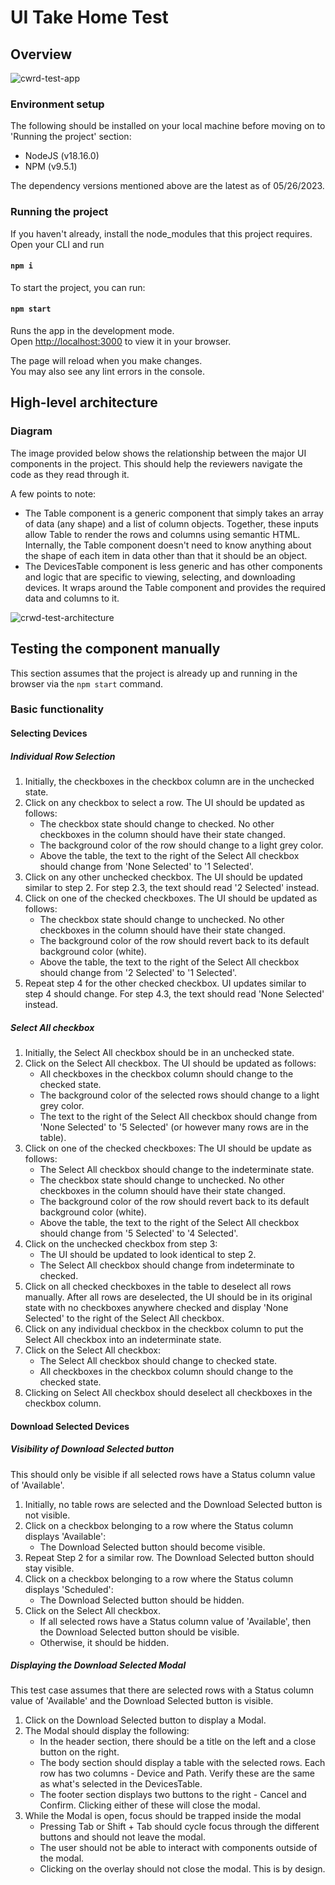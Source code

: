 # UI Take Home Test

## Overview
![cwrd-test-app](https://github.com/krazy-koala/crwd/assets/134880990/7c376760-e938-4154-946a-cc9f4191d818)

### Environment setup

The following should be installed on your local machine before moving on to 'Running the project' section:
- NodeJS (v18.16.0)
- NPM (v9.5.1)

The dependency versions mentioned above are the latest as of 05/26/2023.

### Running the project

If you haven't already, install the node_modules that this project requires.  Open your CLI and run

#### `npm i`

To start the project, you can run:

#### `npm start`

Runs the app in the development mode.\
Open [http://localhost:3000](http://localhost:3000) to view it in your browser.

The page will reload when you make changes.\
You may also see any lint errors in the console.


## High-level architecture

### Diagram
The image provided below shows the relationship between the major UI components in the project.  This should help
the reviewers navigate the code as they read through it.

A few points to note:
- The Table component is a generic component that simply takes an array of data (any shape) and a list of column objects.  Together, these inputs
allow Table to render the rows and columns using semantic HTML.  Internally, the Table component doesn't need to know anything about
the shape of each item in data other than that it should be an object.
- The DevicesTable component is less generic and has other components and logic that are specific to viewing, selecting, and downloading devices.
It wraps around the Table component and provides the required data and columns to it.

![crwd-test-architecture](https://github.com/krazy-koala/crwd/assets/134880990/556a8208-e82b-4c0c-9bd8-4874bce29bec)

###

## Testing the component manually

This section assumes that the project is already up and running in the browser via the `npm start` command.
  
### Basic functionality
#### Selecting Devices
##### Individual Row Selection
1. Initially, the checkboxes in the checkbox column are in the unchecked state.
2. Click on any checkbox to select a row.  The UI should be updated as follows:
   - The checkbox state should change to checked.  No other checkboxes in the column should have their state changed.
   - The background color of the row should change to a light grey color.
   - Above the table, the text to the right of the Select All checkbox should change from 'None Selected' to '1 Selected'.
3. Click on any other unchecked checkbox.  The UI should be updated similar to step 2.  For step 2.3, the text should read '2 Selected' instead.
4. Click on one of the checked checkboxes.  The UI should be updated as follows:
   - The checkbox state should change to unchecked.  No other checkboxes in the column should have their state changed.
   - The background color of the row should revert back to its default background color (white).
   - Above the table, the text to the right of the Select All checkbox should change from '2 Selected' to '1 Selected'.
5. Repeat step 4 for the other checked checkbox.  UI updates similar to step 4 should change.  For step 4.3, the text should read 'None Selected' instead.
  
##### Select All checkbox
1. Initially, the Select All checkbox should be in an unchecked state.
2. Click on the Select All checkbox.  The UI should be updated as follows:
   - All checkboxes in the checkbox column should change to the checked state.
   - The background color of the selected rows should change to a light grey color.
   - The text to the right of the Select All checkbox should change from 'None Selected' to '5 Selected' (or however many rows are in the table).
3. Click on one of the checked checkboxes:  The UI should be update as follows:
   - The Select All checkbox should change to the indeterminate state.
   - The checkbox state should change to unchecked.  No other checkboxes in the column should have their state changed.
   - The background color of the row should revert back to its default background color (white).
   - Above the table, the text to the right of the Select All checkbox should change from '5 Selected' to '4 Selected'.
4. Click on the unchecked checkbox from step 3:
   - The UI should be updated to look identical to step 2.
   - The Select All checkbox should change from indeterminate to checked.
5. Click on all checked checkboxes in the table to deselect all rows manually.  After all rows are deselected, the UI should be in its original state with
   no checkboxes anywhere checked and display 'None Selected' to the right of the Select All checkbox.
6. Click on any individual checkbox in the checkbox column to put the Select All checkbox into an indeterminate state.
7. Click on the Select All checkbox:
   - The Select All checkbox should change to checked state.
   - All checkboxes in the checkbox column should change to the checked state.
8. Clicking on Select All checkbox should deselect all checkboxes in the checkbox column.

#### Download Selected Devices
##### Visibility of Download Selected button
This should only be visible if all selected rows have a Status column value of 'Available'.
1. Initially, no table rows are selected and the Download Selected button is not visible.
2. Click on a checkbox belonging to a row where the Status column displays 'Available':
   - The Download Selected button should become visible.
3. Repeat Step 2 for a similar row.  The Download Selected button should stay visible.
4. Click on a checkbox belonging to a row where the Status column displays 'Scheduled':
   - The Download Selected button should be hidden.
5. Click on the Select All checkbox.
   - If all selected rows have a Status column value of 'Available', then the Download Selected button should be visible.
   - Otherwise, it should be hidden.
  
##### Displaying the Download Selected Modal
This test case assumes that there are selected rows with a Status column value of 'Available' and the Download Selected button is visible.
1. Click on the Download Selected button to display a Modal.
2. The Modal should display the following:
   - In the header section, there should be a title on the left and a close button on the right.
   - The body section should display a table with the selected rows.  Each row has two columns - Device and Path.  Verify these are the same
     as what's selected in the DevicesTable.
   - The footer section displays two buttons to the right - Cancel and Confirm.  Clicking either of these will close the modal.
3. While the Modal is open, focus should be trapped inside the modal
   - Pressing Tab or Shift + Tab should cycle focus through the different buttons and should not leave the modal.
   - The user should not be able to interact with components outside of the modal.
   - Clicking on the overlay should not close the modal.  This is by design.

